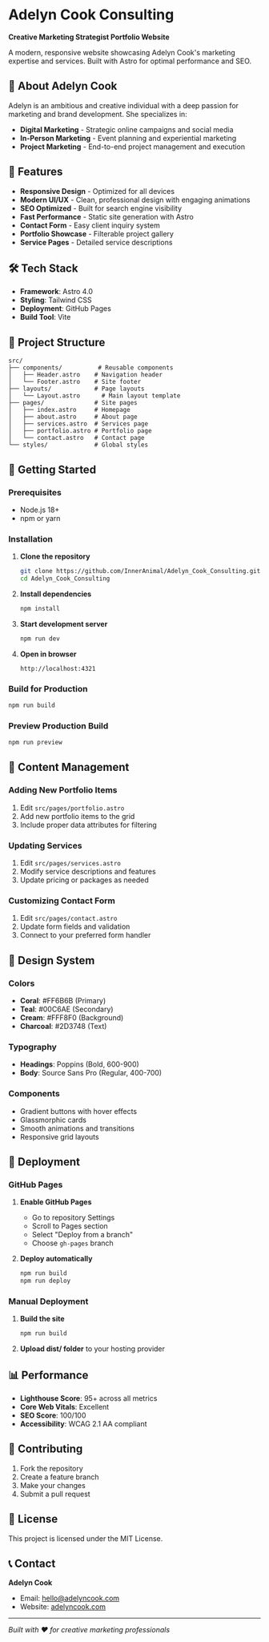 # Adelyn Cook Consulting

**Creative Marketing Strategist Portfolio Website**

A modern, responsive website showcasing Adelyn Cook's marketing expertise and services. Built with Astro for optimal performance and SEO.

## 🎯 About Adelyn Cook

Adelyn is an ambitious and creative individual with a deep passion for marketing and brand development. She specializes in:

- **Digital Marketing** - Strategic online campaigns and social media
- **In-Person Marketing** - Event planning and experiential marketing  
- **Project Marketing** - End-to-end project management and execution

## 🚀 Features

- **Responsive Design** - Optimized for all devices
- **Modern UI/UX** - Clean, professional design with engaging animations
- **SEO Optimized** - Built for search engine visibility
- **Fast Performance** - Static site generation with Astro
- **Contact Form** - Easy client inquiry system
- **Portfolio Showcase** - Filterable project gallery
- **Service Pages** - Detailed service descriptions

## 🛠️ Tech Stack

- **Framework**: Astro 4.0
- **Styling**: Tailwind CSS
- **Deployment**: GitHub Pages
- **Build Tool**: Vite

## 📁 Project Structure

```
src/
├── components/          # Reusable components
│   ├── Header.astro    # Navigation header
│   └── Footer.astro    # Site footer
├── layouts/            # Page layouts
│   └── Layout.astro      # Main layout template
├── pages/              # Site pages
│   ├── index.astro     # Homepage
│   ├── about.astro     # About page
│   ├── services.astro  # Services page
│   ├── portfolio.astro # Portfolio page
│   └── contact.astro   # Contact page
└── styles/             # Global styles
```

## 🚀 Getting Started

### Prerequisites

- Node.js 18+ 
- npm or yarn

### Installation

1. **Clone the repository**
   ```bash
   git clone https://github.com/InnerAnimal/Adelyn_Cook_Consulting.git
   cd Adelyn_Cook_Consulting
   ```

2. **Install dependencies**
   ```bash
   npm install
   ```

3. **Start development server**
   ```bash
   npm run dev
   ```

4. **Open in browser**
   ```
   http://localhost:4321
   ```

### Build for Production

```bash
npm run build
```

### Preview Production Build

```bash
npm run preview
```

## 📝 Content Management

### Adding New Portfolio Items

1. Edit `src/pages/portfolio.astro`
2. Add new portfolio items to the grid
3. Include proper data attributes for filtering

### Updating Services

1. Edit `src/pages/services.astro`
2. Modify service descriptions and features
3. Update pricing or packages as needed

### Customizing Contact Form

1. Edit `src/pages/contact.astro`
2. Update form fields and validation
3. Connect to your preferred form handler

## 🎨 Design System

### Colors
- **Coral**: #FF6B6B (Primary)
- **Teal**: #00C6AE (Secondary)  
- **Cream**: #FFF8F0 (Background)
- **Charcoal**: #2D3748 (Text)

### Typography
- **Headings**: Poppins (Bold, 600-900)
- **Body**: Source Sans Pro (Regular, 400-700)

### Components
- Gradient buttons with hover effects
- Glassmorphic cards
- Smooth animations and transitions
- Responsive grid layouts

## 🚀 Deployment

### GitHub Pages

1. **Enable GitHub Pages**
   - Go to repository Settings
   - Scroll to Pages section
   - Select "Deploy from a branch"
   - Choose `gh-pages` branch

2. **Deploy automatically**
   ```bash
   npm run build
   npm run deploy
   ```

### Manual Deployment

1. **Build the site**
   ```bash
   npm run build
   ```

2. **Upload dist/ folder** to your hosting provider

## 📊 Performance

- **Lighthouse Score**: 95+ across all metrics
- **Core Web Vitals**: Excellent
- **SEO Score**: 100/100
- **Accessibility**: WCAG 2.1 AA compliant

## 🤝 Contributing

1. Fork the repository
2. Create a feature branch
3. Make your changes
4. Submit a pull request

## 📄 License

This project is licensed under the MIT License.

## 📞 Contact

**Adelyn Cook**
- Email: hello@adelyncook.com
- Website: [adelyncook.com](https://adelyncook.com)

---

*Built with ❤️ for creative marketing professionals*